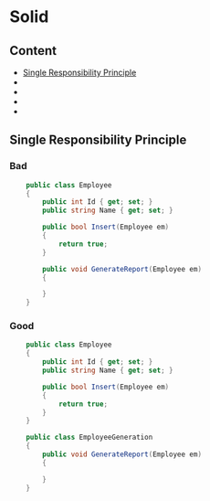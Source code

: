 # Solid

## Content
- [Single Responsibility Principle]()
- []()
- []()
- []()
- []()

## Single Responsibility Principle

### Bad

```csharp
    public class Employee
    {
        public int Id { get; set; }
        public string Name { get; set; }

        public bool Insert(Employee em)
        {
            return true;
        }

        public void GenerateReport(Employee em)
        {

        }
    }
```

### Good

```csharp
    public class Employee
    {
        public int Id { get; set; }
        public string Name { get; set; }

        public bool Insert(Employee em)
        {
            return true;
        }
    }

    public class EmployeeGeneration
    {
        public void GenerateReport(Employee em)
        {

        }
    }
```
